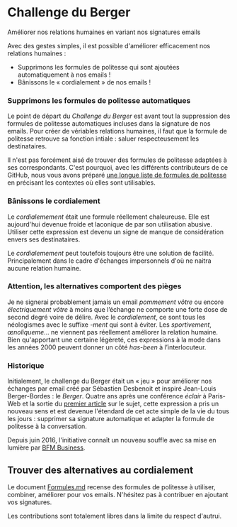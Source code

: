 Challenge du Berger
=================
Améliorer nos relations humaines en variant nos signatures emails

Avec des gestes simples, il est possible d'améliorer efficacement nos relations humaines : 

* Supprimons les formules de politesse qui sont ajoutées automatiquement à nos emails !
* Bânissons le « cordialement » de nos emails !

### Supprimons les formules de politesse automatiques
Le point de départ du *Challenge du Berger* est avant tout la suppression des formules de politesse automatiques incluses dans la signature de nos emails. Pour créer de vériables relations humaines, il faut que la formule de politesse retrouve sa fonction intiale : saluer respecteusement les destinataires. 

Il n'est pas forcément aisé de trouver des formules de politesse adaptées à ses correspondants. C'est pourquoi, avec les différents contributeurs de ce GitHub, nous vous avons préparé [une longue liste de formules de politesse](https://github.com/desbenoit/ChallengeDuBerger/blob/master/Formules.md) en précisant les contextes où elles sont utilisables. 

### Bânissons le cordialement
Le *cordialemement* était une formule réellement chaleureuse. Elle est aujourd'hui devenue froide et laconique de par son utilisation abusive. Utiliser cette expression est devenu un signe de manque de considération envers ses destinataires. 

Le *cordialemement*  peut toutefois toujours être une solution de facilité. Principalement dans le cadre d'échanges impersonnels d'où ne naitra aucune relation humaine. 

### Attention, les alternatives comportent des pièges
Je ne signerai probablement jamais un email *pommement vôtre* ou encore *électriquement vôtre* à moins que l’échange ne comporte une forte dose de second degré voire de délire. Avec le *cordialement*, ce sont tous les néologismes avec le suffixe *-ment* qui sont à éviter. Les *sportivement*, *œnoliqueme*… ne viennent pas réellement améliorer la relation humaine. Bien qu'apportant une certaine légèreté, ces expressions à la mode dans les années 2000 peuvent donner un côté *has-been* à l’interlocuteur.

### Historique
Initialement, le challenge du Berger était un « jeu » pour améliorer nos échanges par email créé par Sébastien Desbenoit et inspiré Jean-Louis Berger-Bordes : le *Berger*. Quatre ans après une conférence *éclair* à Paris-Web et la sortie du [premier article](http://blog.thinkinnovation.fr/Le-Challenge-du-Berger) sur le sujet, cette expression a pris un nouveau sens et est devenue l'étendard de cet acte simple de la vie du tous les jours : supprimer sa signature automatique et adapter la formule de politesse à la conversation.

Depuis juin 2016, l'initiative connaît un nouveau souffle avec sa mise en lumière par [BFM Business](https://notes.desbenoit.net/Faire-disparaitre-le-cordialement).


## Trouver des alternatives au cordialement
Le document [Formules.md](https://github.com/desbenoit/ChallengeDuBerger/blob/master/Formules.md) recense des formules de politesse à utiliser, combiner, améliorer pour vos emails. N'hésitez pas à contribuer en ajoutant vos signatures. 

Les contributions sont totalement libres dans la limite du respect d'autrui. 

